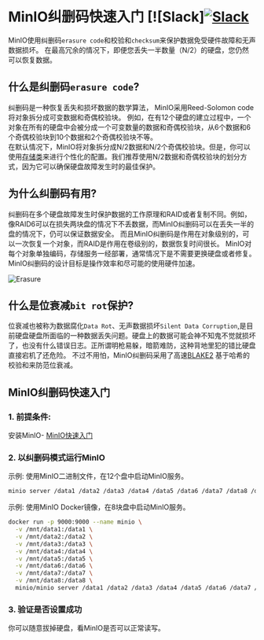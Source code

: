 # MinIO纠删码快速入门 [![Slack][![Slack](https://slack.min.io/slack?type=svg)](https://slack.min.io)

MinIO使用纠删码`erasure code`和校验和`checksum`来保护数据免受硬件故障和无声数据损坏。 在最高冗余的情况下，即便您丢失一半数量（N/2）的硬盘，您仍然可以恢复数据。

## 什么是纠删码`erasure code`?

纠删码是一种恢复丢失和损坏数据的数学算法， MinIO采用Reed-Solomon code将对象拆分成可变数据和奇偶校验块。 例如，在有12个硬盘的建立过程中，一个对象在所有的硬盘中会被分成一个可变数量的数据和奇偶校验块，从6个数据和6个奇偶校验块到10个数据和2个奇偶校验块不等。  
在默认情况下，MinIO将对象拆分成N/2数据和N/2个奇偶校验块。但是，你可以使用[存储类](https://github.com/minio/minio/tree/master/docs/erasure/storage-class)来进行个性化的配置。我们推荐使用N/2数据和奇偶校验块的划分方式，因为它可以确保硬盘故障发生时的最佳保护。

## 为什么纠删码有用?

纠删码在多个硬盘故障发生时保护数据的工作原理和RAID或者复制不同。例如，像RAID6可以在损失两块盘的情况下不丢数据，而MinIO纠删码可以在丢失一半的盘的情况下，仍可以保证数据安全。 而且MinIO纠删码是作用在对象级别的，可以一次恢复一个对象，而RAID是作用在卷级别的，数据恢复时间很长。 MinIO对每个对象单独编码，存储服务一经部署，通常情况下是不需要更换硬盘或者修复。MinIO纠删码的设计目标是操作效率和尽可能的使用硬件加速。

![Erasure](https://github.com/minio/minio/blob/master/docs/screenshots/erasure-code.jpg?raw=true)

## 什么是位衰减`bit rot`保护?

位衰减也被称为数据腐化`Data Rot`、无声数据损坏`Silent Data Corruption`,是目前硬盘硬盘所面临的一种数据丢失问题。硬盘上的数据可能会神不知鬼不觉就损坏了，也没有什么错误日志。正所谓明枪易躲，暗箭难防，这种背地里犯的错比硬盘直接宕机了还危险。 不过不用怕，MinIO纠删码采用了高速[BLAKE2](https://blog.min.io/accelerating-blake2b-by-4x-using-simd-in-go-assembly-33ef16c8a56b#.jrp1fdwer) 基于哈希的校验和来防范位衰减。

## MinIO纠删码快速入门

### 1. 前提条件:

安装MinIO- [MinIO快速入门](https://docs.min.io/cn/minio-quickstart-guide)

### 2. 以纠删码模式运行MinIO

示例: 使用MinIO二进制文件，在12个盘中启动MinIO服务。

```sh
minio server /data1 /data2 /data3 /data4 /data5 /data6 /data7 /data8 /data9 /data10 /data11 /data12
```

示例: 使用MinIO Docker镜像，在8块盘中启动MinIO服务。

```sh
docker run -p 9000:9000 --name minio \
  -v /mnt/data1:/data1 \
  -v /mnt/data2:/data2 \
  -v /mnt/data3:/data3 \
  -v /mnt/data4:/data4 \
  -v /mnt/data5:/data5 \
  -v /mnt/data6:/data6 \
  -v /mnt/data7:/data7 \
  -v /mnt/data8:/data8 \
  minio/minio server /data1 /data2 /data3 /data4 /data5 /data6 /data7 /data8
```

### 3. 验证是否设置成功

你可以随意拔掉硬盘，看MinIO是否可以正常读写。
